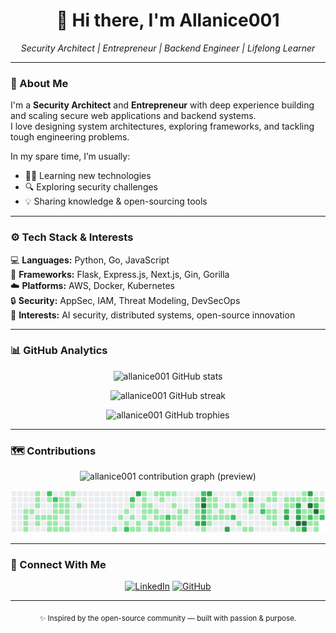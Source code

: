 <h1 align="center">👋 Hi there, I'm Allanice001</h1>

<p align="center">
  <em>Security Architect | Entrepreneur | Backend Engineer | Lifelong Learner</em>
</p>

---

### 🧭 About Me

I'm a **Security Architect** and **Entrepreneur** with deep experience building and scaling secure web applications and backend systems.  
I love designing system architectures, exploring frameworks, and tackling tough engineering problems.  

In my spare time, I’m usually:
- 🧑‍💻 Learning new technologies  
- 🔍 Exploring security challenges  
- 💡 Sharing knowledge & open-sourcing tools  

---

### ⚙️ Tech Stack & Interests

💻 **Languages:** Python, Go, JavaScript  
🧱 **Frameworks:** Flask, Express.js, Next.js, Gin, Gorilla  
☁️ **Platforms:** AWS, Docker, Kubernetes  
🔒 **Security:** AppSec, IAM, Threat Modeling, DevSecOps  
🧠 **Interests:** AI security, distributed systems, open-source innovation  

---

### 📊 GitHub Analytics

<p align="center">
  <img src="https://github-readme-stats.vercel.app/api?username=allanice001&show_icons=true&count_private=true&hide_border=true&theme=tokyonight" alt="allanice001 GitHub stats" />
</p>

<p align="center">
  <img src="https://github-readme-streak-stats.herokuapp.com/?user=allanice001&theme=tokyonight&hide_border=true" alt="allanice001 GitHub streak" />
</p>

<p align="center">
  <img src="https://github-profile-trophy.vercel.app/?username=allanice001&theme=onedark&row=1&margin-w=15&no-bg=true&no-frame=true" alt="allanice001 GitHub trophies" />
</p>

---

### 🗺️ Contributions

<!-- Optional: a static preview (always-on) -->
<p align="center">
  <img src="https://github-contributions.vercel.app/api?username=allanice001&format=svg&theme=tokyo-night" alt="allanice001 contribution graph (preview)" />
</p>

<!-- This block is auto-updated by the GitHub Action -->
<!--START_SECTION:contrib-image-->
<img src="contrib.svg?ts=20251030082127" alt="Contributions" />
<!--END_SECTION:contrib-image-->

---

### 🤝 Connect With Me

<p align="center">
  <a href="https://linkedin.com/in/allanice001" target="_blank"><img src="https://img.shields.io/badge/LinkedIn-0077B5?style=for-the-badge&logo=linkedin&logoColor=white" alt="LinkedIn" /></a>
  <a href="https://github.com/allanice001" target="_blank"><img src="https://img.shields.io/badge/GitHub-181717?style=for-the-badge&logo=github&logoColor=white" alt="GitHub" /></a>
</p>

---

<p align="center">
  <sub>✨ Inspired by the open-source community — built with passion & purpose.</sub>
</p>
